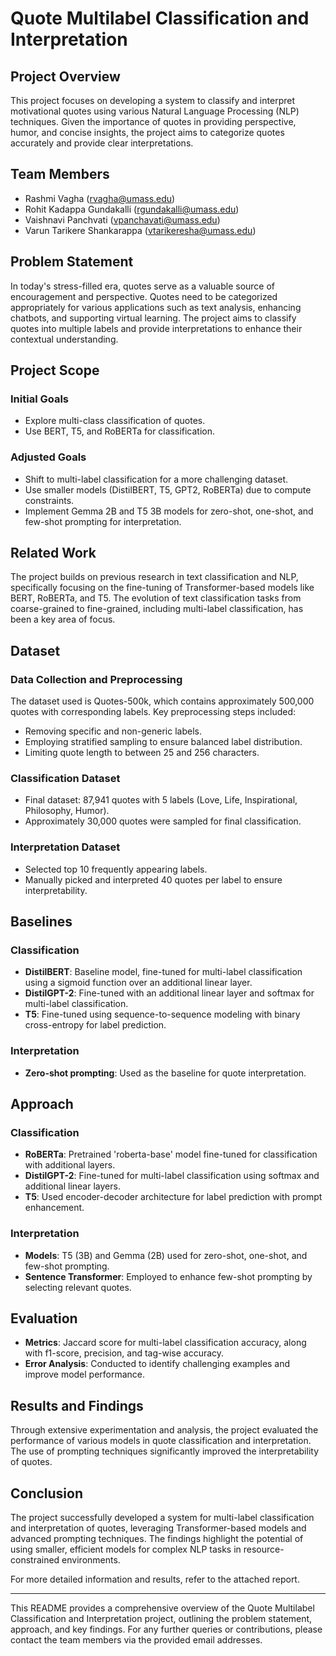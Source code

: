 # Quote Multilabel Classification and Interpretation

## Project Overview

This project focuses on developing a system to classify and interpret motivational quotes using various Natural Language Processing (NLP) techniques. Given the importance of quotes in providing perspective, humor, and concise insights, the project aims to categorize quotes accurately and provide clear interpretations.

## Team Members

- Rashmi Vagha (rvagha@umass.edu)
- Rohit Kadappa Gundakalli (rgundakalli@umass.edu)
- Vaishnavi Panchvati (vpanchavati@umass.edu)
- Varun Tarikere Shankarappa (vtarikeresha@umass.edu)

## Problem Statement

In today's stress-filled era, quotes serve as a valuable source of encouragement and perspective. Quotes need to be categorized appropriately for various applications such as text analysis, enhancing chatbots, and supporting virtual learning. The project aims to classify quotes into multiple labels and provide interpretations to enhance their contextual understanding.

## Project Scope

### Initial Goals
- Explore multi-class classification of quotes.
- Use BERT, T5, and RoBERTa for classification.

### Adjusted Goals
- Shift to multi-label classification for a more challenging dataset.
- Use smaller models (DistilBERT, T5, GPT2, RoBERTa) due to compute constraints.
- Implement Gemma 2B and T5 3B models for zero-shot, one-shot, and few-shot prompting for interpretation.

## Related Work

The project builds on previous research in text classification and NLP, specifically focusing on the fine-tuning of Transformer-based models like BERT, RoBERTa, and T5. The evolution of text classification tasks from coarse-grained to fine-grained, including multi-label classification, has been a key area of focus.

## Dataset

### Data Collection and Preprocessing

The dataset used is Quotes-500k, which contains approximately 500,000 quotes with corresponding labels. Key preprocessing steps included:
- Removing specific and non-generic labels.
- Employing stratified sampling to ensure balanced label distribution.
- Limiting quote length to between 25 and 256 characters.

### Classification Dataset
- Final dataset: 87,941 quotes with 5 labels (Love, Life, Inspirational, Philosophy, Humor).
- Approximately 30,000 quotes were sampled for final classification.

### Interpretation Dataset
- Selected top 10 frequently appearing labels.
- Manually picked and interpreted 40 quotes per label to ensure interpretability.

## Baselines

### Classification
- **DistilBERT**: Baseline model, fine-tuned for multi-label classification using a sigmoid function over an additional linear layer.
- **DistilGPT-2**: Fine-tuned with an additional linear layer and softmax for multi-label classification.
- **T5**: Fine-tuned using sequence-to-sequence modeling with binary cross-entropy for label prediction.

### Interpretation
- **Zero-shot prompting**: Used as the baseline for quote interpretation.

## Approach

### Classification
- **RoBERTa**: Pretrained 'roberta-base' model fine-tuned for classification with additional layers.
- **DistilGPT-2**: Fine-tuned for multi-label classification using softmax and additional linear layers.
- **T5**: Used encoder-decoder architecture for label prediction with prompt enhancement.

### Interpretation
- **Models**: T5 (3B) and Gemma (2B) used for zero-shot, one-shot, and few-shot prompting.
- **Sentence Transformer**: Employed to enhance few-shot prompting by selecting relevant quotes.

## Evaluation

- **Metrics**: Jaccard score for multi-label classification accuracy, along with f1-score, precision, and tag-wise accuracy.
- **Error Analysis**: Conducted to identify challenging examples and improve model performance.

## Results and Findings

Through extensive experimentation and analysis, the project evaluated the performance of various models in quote classification and interpretation. The use of prompting techniques significantly improved the interpretability of quotes.

## Conclusion

The project successfully developed a system for multi-label classification and interpretation of quotes, leveraging Transformer-based models and advanced prompting techniques. The findings highlight the potential of using smaller, efficient models for complex NLP tasks in resource-constrained environments.

For more detailed information and results, refer to the attached report.

---

This README provides a comprehensive overview of the Quote Multilabel Classification and Interpretation project, outlining the problem statement, approach, and key findings. For any further queries or contributions, please contact the team members via the provided email addresses.